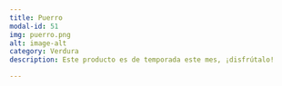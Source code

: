 ```yaml
---
title: Puerro
modal-id: 51
img: puerro.png
alt: image-alt
category: Verdura
description: Este producto es de temporada este mes, ¡disfrútalo!

---
```


